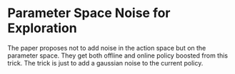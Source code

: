 # Parameter Space Noise for Exploration

The paper proposes not to add noise in the action space but on the parameter space. They get both offline and online policy boosted from this trick. The trick is just to add a gaussian noise to the current policy.